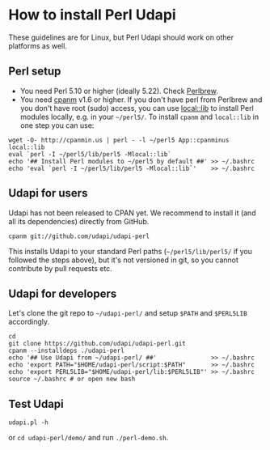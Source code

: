 # How to install Perl Udapi

These guidelines are for Linux, but Perl Udapi should work on other platforms as well.

## Perl setup
- You need Perl 5.10 or higher (ideally 5.22). Check [Perlbrew](http://perlbrew.pl).
- You need [cpanm](http://metacpan.org/pod/App::cpanminus) v1.6 or higher.
  If you don't have perl from Perlbrew and you don't have root (sudo) access,
  you can use [local::lib](https://metacpan.org/pod/local::lib) to install Perl modules locally, e.g. in your `~/perl5/`.
  To install `cpanm` and `local::lib` in one step you can use:
```
wget -O- http://cpanmin.us | perl - -l ~/perl5 App::cpanminus local::lib
eval `perl -I ~/perl5/lib/perl5 -Mlocal::lib`
echo '## Install Perl modules to ~/perl5 by default ##' >> ~/.bashrc
echo 'eval `perl -I ~/perl5/lib/perl5 -Mlocal::lib`'    >> ~/.bashrc
```

## Udapi for users
Udapi has not been released to CPAN yet. We recommend to install it (and all its dependencies) directly from GitHub.
```
cpanm git://github.com/udapi/udapi-perl
```
This installs Udapi to your standard Perl paths (`~/perl5/lib/perl5/` if you followed the steps above),
but it's not versioned in git, so you cannot contribute by pull requests etc.


## Udapi for developers
Let's clone the git repo to `~/udapi-perl/` and setup `$PATH` and `$PERL5LIB` accordingly.
```
cd
git clone https://github.com/udapi/udapi-perl.git
cpanm --installdeps ./udapi-perl
echo '## Use Udapi from ~/udapi-perl/ ##'               >> ~/.bashrc
echo 'export PATH="$HOME/udapi-perl/script:$PATH"       >> ~/.bashrc
echo 'export PERL5LIB="$HOME/udapi-perl/lib:$PERL5LIB"' >> ~/.bashrc
source ~/.bashrc # or open new bash
```

## Test Udapi
```
udapi.pl -h
```
or `cd udapi-perl/demo/` and run `./perl-demo.sh`.
